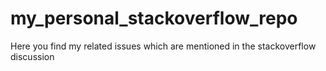 # my_personal_stackoverflow_repo
Here you find my related issues which are mentioned in the stackoverflow discussion
